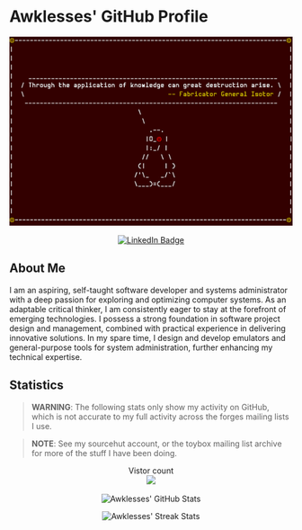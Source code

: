 <!--
SPDX-FileCopyrightText: 2023 Jason Pena <jasonpena@awkless.com>
SPDX-License-Identifier: MIT
-->

# Awklesses' GitHub Profile

<p align="center">
  <img
    src="image/banner.png"
    alt="My Banner"
  />
</p>

<div id="badges" align="center">
  <a href="https://www.linkedin.com/in/jason-pena-awkless">
    <img src="https://img.shields.io/badge/LinkedIn-blue?style=for-the-badge&logo=linkedin&logoColor=white" alt="LinkedIn Badge"/>
  </a>
</div>

## About Me

I am an aspiring, self-taught software developer and systems administrator with
a deep passion for exploring and optimizing computer systems. As an adaptable
critical thinker, I am consistently eager to stay at the forefront of emerging
technologies. I possess a strong foundation in software project design and
management, combined with practical experience in delivering innovative
solutions. In my spare time, I design and develop emulators and general-purpose
tools for system administration, further enhancing my technical expertise.

## Statistics

> __WARNING__: The following stats only show my activity on GitHub, which is not
> accurate to my full activity across the forges mailing lists I use.

> __NOTE__: See my sourcehut account, or the toybox mailing list archive for
> more of the stuff I have been doing.

<p align="center">
  Vistor count<br>
  <img src="https://profile-counter.glitch.me/awkless/count.svg" />
</p>

<p align="center">
  <img
    src="https://github-readme-stats.vercel.app/api/?username=awkless&count_private=true&theme=tokyonight&showicons=true"
    alt="Awklesses' GitHub Stats"
  />
</p>

<p align="center">
  <img
    src="https://streak-stats.demolab.com?user=awkless&theme=tokyonight"
    alt="Awklesses' Streak Stats"
  />
</p>
